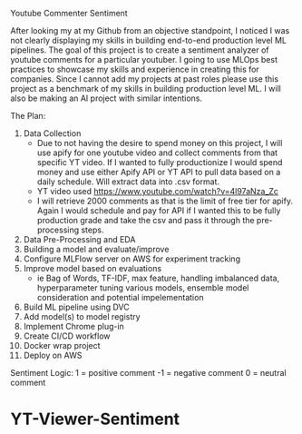 Youtube Commenter Sentiment

After looking my at my Github from an objective standpoint, I noticed I was not clearly displaying my skills in building end-to-end production level ML pipelines. The goal of this project is to create a sentiment analyzer of youtube comments for a particular youtuber. I going to use MLOps best practices to showcase my skills and experience in creating this for companies. Since I cannot add my projects at past roles please use this project as a benchmark of my skills in building production level ML. I will also be making an AI project with similar intentions.

The Plan:
1. Data Collection
    - Due to not having the desire to spend money on this project, I will use apify for one youtube video and collect comments from that specific YT video. If I wanted to fully productionize I would spend money and use either Apify API or YT API to pull data based on a daily schedule. Will extract data into .csv format.
    - YT video used https://www.youtube.com/watch?v=4l97aNza_Zc 
    - I will retrieve 2000 comments as that is the limit of free tier for apify. Again I would schedule and pay for API if I wanted this to be fully production grade and take the csv and pass it through the pre-processing steps.
2. Data Pre-Processing and EDA
3. Building a model and evaluate/improve
4. Configure MLFlow server on AWS for experiment tracking
5. Improve model based on evaluations 
    - ie Bag of Words, TF-IDF, max feature, handling imbalanced data, hyperparameter tuning various models, ensemble model consideration and potential impelementation
6. Build ML pipeline using DVC
7. Add model(s) to model registry
8. Implement Chrome plug-in
9. Create CI/CD workflow
10. Docker wrap project
11. Deploy on AWS


Sentiment Logic:
1 = positive comment
-1 = negative comment
0 = neutral comment

# YT-Viewer-Sentiment
